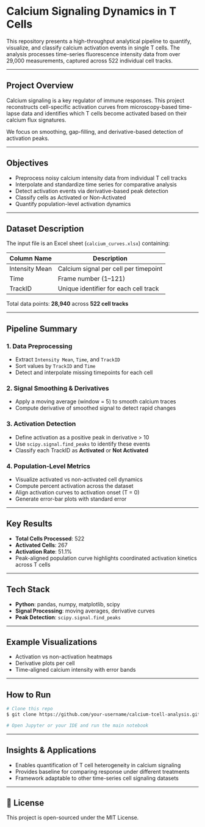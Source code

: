 # Calcium Signaling Dynamics in T Cells

This repository presents a high-throughput analytical pipeline to quantify, visualize, and classify calcium activation events in single T cells. The analysis processes time-series fluorescence intensity data from over 29,000 measurements, captured across 522 individual cell tracks.

---

## Project Overview
Calcium signaling is a key regulator of immune responses. This project reconstructs cell-specific activation curves from microscopy-based time-lapse data and identifies which T cells become activated based on their calcium flux signatures. 

We focus on smoothing, gap-filling, and derivative-based detection of activation peaks.

---

## Objectives
- Preprocess noisy calcium intensity data from individual T cell tracks
- Interpolate and standardize time series for comparative analysis
- Detect activation events via derivative-based peak detection
- Classify cells as Activated or Non-Activated
- Quantify population-level activation dynamics

---

## Dataset Description
The input file is an Excel sheet (`calcium_curves.xlsx`) containing:

| Column Name       | Description                              |
|-------------------|------------------------------------------|
| Intensity Mean    | Calcium signal per cell per timepoint    |
| Time              | Frame number (1–121)                     |
| TrackID           | Unique identifier for each cell track    |

Total data points: **28,940** across **522 cell tracks**

---

## Pipeline Summary

### 1. Data Preprocessing
- Extract `Intensity Mean`, `Time`, and `TrackID`
- Sort values by `TrackID` and `Time`
- Detect and interpolate missing timepoints for each cell

### 2. Signal Smoothing & Derivatives
- Apply a moving average (window = 5) to smooth calcium traces
- Compute derivative of smoothed signal to detect rapid changes

### 3. Activation Detection
- Define activation as a positive peak in derivative > 10
- Use `scipy.signal.find_peaks` to identify these events
- Classify each TrackID as **Activated** or **Not Activated**

### 4. Population-Level Metrics
- Visualize activated vs non-activated cell dynamics
- Compute percent activation across the dataset
- Align activation curves to activation onset (T = 0)
- Generate error-bar plots with standard error

---

## Key Results
- **Total Cells Processed**: 522
- **Activated Cells**: 267
- **Activation Rate**: 51.1%
- Peak-aligned population curve highlights coordinated activation kinetics across T cells

---

## Tech Stack
- **Python**: pandas, numpy, matplotlib, scipy
- **Signal Processing**: moving averages, derivative curves
- **Peak Detection**: `scipy.signal.find_peaks`

---

## Example Visualizations
- Activation vs non-activation heatmaps
- Derivative plots per cell
- Time-aligned calcium intensity with error bands

---

## How to Run
```bash
# Clone this repo
$ git clone https://github.com/your-username/calcium-tcell-analysis.git

# Open Jupyter or your IDE and run the main notebook
```

---

## Insights & Applications
- Enables quantification of T cell heterogeneity in calcium signaling
- Provides baseline for comparing response under different treatments
- Framework adaptable to other time-series cell signaling datasets

---

## 📄 License
This project is open-sourced under the MIT License.
